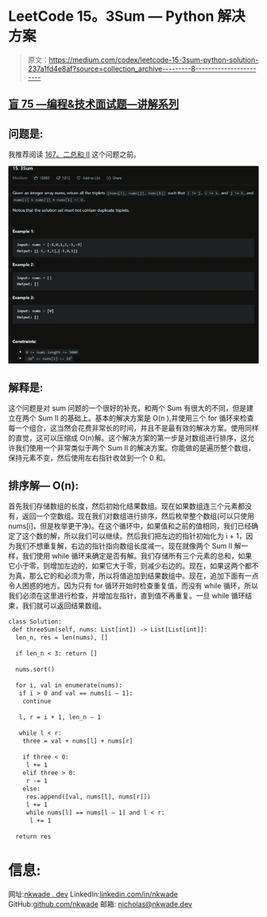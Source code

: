 # LeetCode 15。3Sum — Python 解决方案

> 原文：<https://medium.com/codex/leetcode-15-3sum-python-solution-237a1fd4e8af?source=collection_archive---------8----------------------->

## [盲 75 —编程&技术面试题—讲解系列](/codex/leetcode-167-two-sum-ii-input-array-is-sorted-python-solution-daa49d13215f?source=your_stories_page-------------------------------------)

## 问题是:

我推荐阅读 [167。二总和 II](/codex/leetcode-167-two-sum-ii-input-array-is-sorted-python-solution-daa49d13215f?source=your_stories_page-------------------------------------) 这个问题之前。

![](img/745e574a55042f59149307d68a833b7b.png)

## 解释是:

这个问题是对 sum 问题的一个很好的补充，和两个 Sum 有很大的不同，但是建立在两个 Sum II 的基础上。基本的解决方案是 O(n ),并使用三个 for 循环来检查每一个组合，这当然会花费非常长的时间，并且不是最有效的解决方案。使用同样的直觉，这可以压缩成 O(n)解。这个解决方案的第一步是对数组进行排序，这允许我们使用一个非常类似于两个 Sum II 的解决方案。你能做的是遍历整个数组，保持元素不变，然后使用左右指针收敛到一个 0 和。

## 排序解— O(n):

首先我们存储数组的长度，然后初始化结果数组。现在如果数组连三个元素都没有，返回一个空数组。现在我们对数组进行排序，然后枚举整个数组(可以只使用 nums[i]，但是枚举更干净)。在这个循环中，如果值和之前的值相同，我们已经确定了这个数的解，所以我们可以继续。然后我们把左边的指针初始化为 i + 1，因为我们不想重复解，右边的指针指向数组长度减一。现在就像两个 Sum II 解一样，我们使用 while 循环来确定是否有解。我们存储所有三个元素的总和，如果它小于零，则增加左边的，如果它大于零，则减少右边的。现在，如果这两个都不为真，那么它的和必须为零，所以将值追加到结果数组中。现在，追加下面有一点令人困惑的地方。因为只有 for 循环开始时检查重复值，而没有 while 循环，所以我们必须在这里进行检查，并增加左指针，直到值不再重复。一旦 while 循环结束，我们就可以返回结果数组。

```
class Solution:
 def threeSum(self, nums: List[int]) -> List[List[int]]:
  len_n, res = len(nums), []

  if len_n < 3: return []

  nums.sort()

  for i, val in enumerate(nums):
   if i > 0 and val == nums[i — 1]:
    continue

   l, r = i + 1, len_n — 1

   while l < r:
    three = val + nums[l] + nums[r]

    if three < 0:
     l += 1
    elif three > 0:
     r -= 1
    else:
     res.append([val, nums[l], nums[r]])
     l += 1
     while nums[l] == nums[l — 1] and l < r:
      l += 1

  return res
```

# 信息:

网址:[nkwade . dev](http://www.nkwade.dev/)
LinkedIn:[linkedin.com/in/nkwade](http://www.linkedin.com/in/nkwade/)
GitHub:[github.com/nkwade](http://www.github.com/nkwade)
邮箱: [nicholas@nkwade.dev](mailto:nicholas@nkwade.dev)